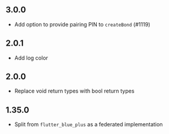 ## 3.0.0
* Add option to provide pairing PIN to `createBond` (#1119)

## 2.0.1
* Add log color

## 2.0.0
* Replace void return types with bool return types

## 1.35.0
* Split from `flutter_blue_plus` as a federated implementation
